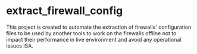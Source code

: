 # extract_firewall_config
This project is created to automate the extraction of firewalls' configuration files to be used by another tools to work on the firewalls offline not to impact their performance in live environment and avoid any operational issues ISA. 
